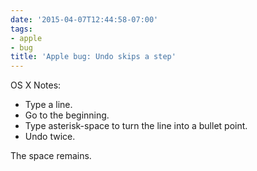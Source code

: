 ```yaml
---
date: '2015-04-07T12:44:58-07:00'
tags:
- apple
- bug
title: 'Apple bug: Undo skips a step'
---
```


OS X Notes:

  * Type a line.
  * Go to the beginning.
  * Type asterisk-space to turn the line into a bullet point.
  * Undo twice.

The space remains.
